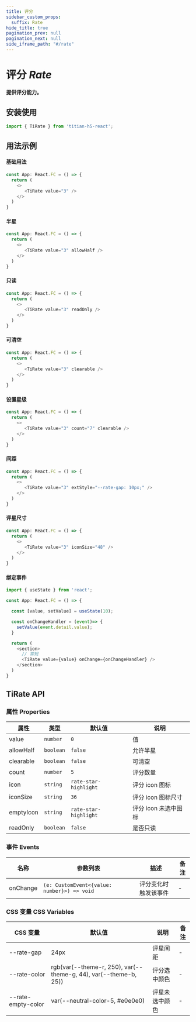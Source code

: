 ```yaml
---
title: 评分
sidebar_custom_props:
  suffix: Rate
hide_title: true
pagination_prev: null
pagination_next: null
side_iframe_path: "#/rate"
---
```


# 评分 _Rate_

**提供评分能力。**

## 安装使用

```typescript showLineNumbers
import { TiRate } from 'titian-h5-react';
```

## 用法示例

#### 基础用法

```typescript tsx showLineNumbers
const App: React.FC = () => {
  return (
    <>
       <TiRate value="3" />
    </>
  )
}
```

#### 半星

```typescript tsx showLineNumbers
const App: React.FC = () => {
  return (
    <>
       <TiRate value="3" allowHalf />
    </>
  )
}
```

#### 只读

```typescript tsx showLineNumbers
const App: React.FC = () => {
  return (
    <>
       <TiRate value="3" readOnly />
    </>
  )
}
```

#### 可清空

```typescript tsx showLineNumbers
const App: React.FC = () => {
  return (
    <>
       <TiRate value="3" clearable />
    </>
  )
}
```

#### 设置星级

```typescript tsx showLineNumbers
const App: React.FC = () => {
  return (
    <>
       <TiRate value="3" count="7" clearable />
    </>
  )
}
```

#### 间距

```typescript tsx showLineNumbers
const App: React.FC = () => {
  return (
    <>
       <TiRate value="3" extStyle="--rate-gap: 10px;" />
    </>
  )
}
```

#### 评星尺寸

```typescript tsx showLineNumbers
const App: React.FC = () => {
  return (
    <>
       <TiRate value="3" iconSize="48" />
    </>
  )
}
```

#### 绑定事件
```typescript tsx showLineNumbers
import { useState } from 'react';

const App: React.FC = () => {

  const [value, setValue] = useState(10);

  const onChangeHandler = (event)=> {
    setValue(event.detail.value);
  }

  return (
    <section>
      // 常规
      <TiRate value={value} onChange={onChangeHandler} />
    </section>
  )
}
```
## TiRate API

### 属性 **Properties**

| 属性      | 类型      | 默认值                | 说明                 |
| --------- | --------- | --------------------- | -------------------- |
| value     | `number`  | `0`                   | 值                   |
| allowHalf | `boolean` | `false`               | 允许半星             |
| clearable | `boolean` | `false`               | 可清空               |
| count     | `number`  | `5`                   | 评分数量             |
| icon      | `string`  | `rate-star-highlight` | 评分 icon 图标       |
| iconSize  | `string`  | `36`                  | 评分 icon 图标尺寸   |
| emptyIcon | `string`  | `rate-star-highlight` | 评分 icon 未选中图标 |
| readOnly  | `boolean` | `false`               | 是否只读             |

### 事件 **Events**

| 名称   | 参数列表                                 | 描述                 | 备注 |
| ------ | ---------------------------------------- | -------------------- | ---- |
| onChange | `(e: CustomEvent<{value: number}>) => void` | 评分变化时触发该事件 | -    |

### CSS 变量 **CSS Variables**

| CSS 变量           | 默认值                                    | 说明           | 备注 |
| ------------------ | ----------------------------------------- | -------------- | ---- |
| --rate-gap         | 24px                                      | 评星间距       | -    |
| --rate-color       | rgb(var(--theme-r, 250), var(--theme-g, 44), var(--theme-b, 25))          | 评分选中颜色   | -    |
| --rate-empty-color | var(--neutral-color-5, #e0e0e0) | 评星未选中颜色 | -    |

